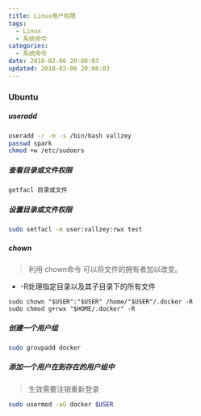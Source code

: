 ```yaml
---
title: Linux用户权限
tags:
  - Linux
  - 系统命令
categories:
  - 系统命令
date: 2018-02-06 20:08:03
updated: 2018-02-06 20:08:03
---
```


### Ubuntu

##### useradd
```bash
useradd -r -m -s /bin/bash vallzey
passwd spark
chmod +w /etc/sudoers
```

##### 查看目录或文件权限
```bash
getfacl 目录或文件
```

##### 设置目录或文件权限
```bash
sudo setfacl -m user:vallzey:rwx test
```

##### chown
> 利用 chown命令 可以将文件的拥有者加以改变。

- -R处理指定目录以及其子目录下的所有文件

```
sudo chown "$USER":"$USER" /home/"$USER"/.docker -R
sudo chmod g+rwx "$HOME/.docker" -R
```


##### 创建一个用户组
```bash
sudo groupadd docker
```

##### 添加一个用户在到存在的用户组中
> 生效需要注销重新登录

```bash
sudo usermod -aG docker $USER
```












